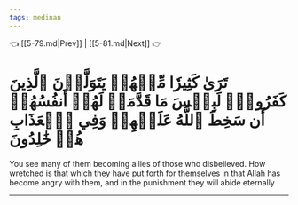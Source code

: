 ```yaml
---
tags: medinan
---
```


👈 [[5-79.md|Prev]] | [[5-81.md|Next]] 👉

# تَرَىٰ كَثِيرٗا مِّنۡهُمۡ يَتَوَلَّوۡنَ ٱلَّذِينَ كَفَرُواْۚ لَبِئۡسَ مَا قَدَّمَتۡ لَهُمۡ أَنفُسُهُمۡ أَن سَخِطَ ٱللَّهُ عَلَيۡهِمۡ وَفِي ٱلۡعَذَابِ هُمۡ خَٰلِدُونَ

You see many of them becoming allies of those who disbelieved. How wretched is that which they have put forth for themselves in that Allah has become angry with them, and in the punishment they will abide eternally

---

